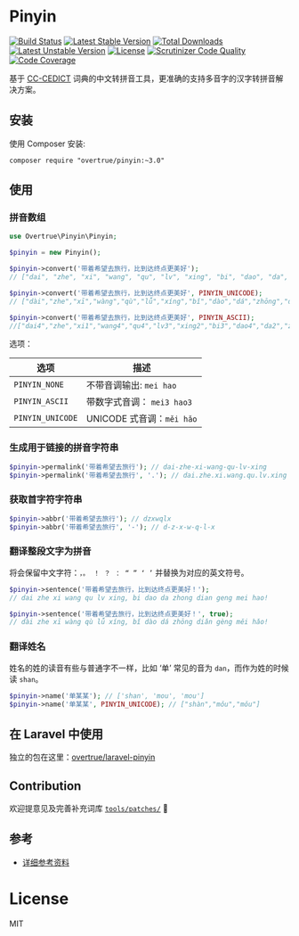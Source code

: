 Pinyin
======

[![Build Status](https://travis-ci.org/overtrue/pinyin.svg?branch=master)](https://travis-ci.org/overtrue/pinyin)
[![Latest Stable Version](https://poser.pugx.org/overtrue/pinyin/v/stable.svg)](https://packagist.org/packages/overtrue/pinyin) [![Total Downloads](https://poser.pugx.org/overtrue/pinyin/downloads.svg)](https://packagist.org/packages/overtrue/pinyin) [![Latest Unstable Version](https://poser.pugx.org/overtrue/pinyin/v/unstable.svg)](https://packagist.org/packages/overtrue/pinyin) [![License](https://poser.pugx.org/overtrue/pinyin/license.svg)](https://packagist.org/packages/overtrue/pinyin)
[![Scrutinizer Code Quality](https://scrutinizer-ci.com/g/overtrue/pinyin/badges/quality-score.png?b=master)](https://scrutinizer-ci.com/g/overtrue/pinyin/?branch=master)
[![Code Coverage](https://scrutinizer-ci.com/g/overtrue/pinyin/badges/coverage.png?b=master)](https://scrutinizer-ci.com/g/overtrue/pinyin/?branch=master)

基于 [CC-CEDICT](http://cc-cedict.org/wiki/) 词典的中文转拼音工具，更准确的支持多音字的汉字转拼音解决方案。


## 安装

使用 Composer 安装:

```
composer require "overtrue/pinyin:~3.0"
```

## 使用

### 拼音数组

```php
use Overtrue\Pinyin\Pinyin;

$pinyin = new Pinyin();

$pinyin->convert('带着希望去旅行，比到达终点更美好');
// ["dai", "zhe", "xi", "wang", "qu", "lv", "xing", "bi", "dao", "da", "zhong", "dian", "geng", "mei", "hao"]

$pinyin->convert('带着希望去旅行，比到达终点更美好', PINYIN_UNICODE);
// ["dài","zhe","xī","wàng","qù","lǚ","xíng","bǐ","dào","dá","zhōng","diǎn","gèng","měi","hǎo"]

$pinyin->convert('带着希望去旅行，比到达终点更美好', PINYIN_ASCII);
//["dai4","zhe","xi1","wang4","qu4","lv3","xing2","bi3","dao4","da2","zhong1","dian3","geng4","mei3","hao3"]
```

选项：

|      选项      | 描述                                                |
| -------------  | ---------------------------------------------------|
| `PINYIN_NONE`   | 不带音调输出: `mei hao`                           |
| `PINYIN_ASCII`  | 带数字式音调：  `mei3 hao3`                    |
| `PINYIN_UNICODE`  | UNICODE 式音调：`měi hǎo`                    |

### 生成用于链接的拼音字符串

```php
$pinyin->permalink('带着希望去旅行'); // dai-zhe-xi-wang-qu-lv-xing
$pinyin->permalink('带着希望去旅行', '.'); // dai.zhe.xi.wang.qu.lv.xing
```

### 获取首字符字符串

```php
$pinyin->abbr('带着希望去旅行'); // dzxwqlx
$pinyin->abbr('带着希望去旅行', '-'); // d-z-x-w-q-l-x
```

### 翻译整段文字为拼音

将会保留中文字符：`，。 ！ ？ ： “ ” ‘ ’` 并替换为对应的英文符号。

```php
$pinyin->sentence('带着希望去旅行，比到达终点更美好！');
// dai zhe xi wang qu lv xing, bi dao da zhong dian geng mei hao!

$pinyin->sentence('带着希望去旅行，比到达终点更美好！', true);
// dài zhe xī wàng qù lǚ xíng, bǐ dào dá zhōng diǎn gèng měi hǎo!
```

### 翻译姓名

姓名的姓的读音有些与普通字不一样，比如 ‘单’ 常见的音为 `dan`，而作为姓的时候读 `shan`。

```php
$pinyin->name('单某某'); // ['shan', 'mou', 'mou']
$pinyin->name('单某某', PINYIN_UNICODE); // ["shàn","mǒu","mǒu"]
```

## 在 Laravel 中使用

独立的包在这里：[overtrue/laravel-pinyin](https://github.com/overtrue/laravel-pinyin)

## Contribution
欢迎提意见及完善补充词库 [`tools/patches/`](https://github.com/overtrue/pinyin/tree/master/tools/patches) :kiss:

## 参考

- [详细参考资料](https://github.com/overtrue/pinyin-resources)

# License

MIT
